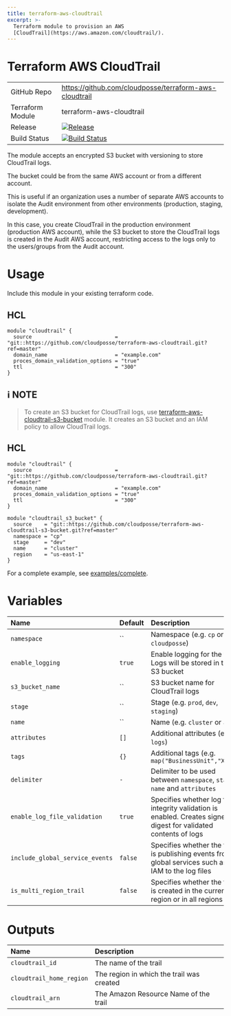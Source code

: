 ```yaml
---
title: terraform-aws-cloudtrail
excerpt: >-
  Terraform module to provision an AWS
  [CloudTrail](https://aws.amazon.com/cloudtrail/).
---
```


# Terraform AWS CloudTrail

|                  |                                                                                                                                                             |
|:-----------------|:------------------------------------------------------------------------------------------------------------------------------------------------------------|
| GitHub Repo      | <https://github.com/cloudposse/terraform-aws-cloudtrail>                                                                                                    |
| Terraform Module | terraform-aws-cloudtrail                                                                                                                                    |
| Release          | [![Release](https://img.shields.io/github/release/cloudposse/terraform-aws-cloudtrail.svg)](https://github.com/cloudposse/terraform-aws-cloudtrail/release) |
| Build Status     | [![Build Status](https://travis-ci.org/cloudposse/terraform-aws-cloudtrail.svg?branch=master)](https://travis-ci.org/cloudposse/terraform-aws-cloudtrail)   |

The module accepts an encrypted S3 bucket with versioning to store CloudTrail logs.

The bucket could be from the same AWS account or from a different account.

This is useful if an organization uses a number of separate AWS accounts to isolate the Audit environment from other environments (production, staging, development).

In this case, you create CloudTrail in the production environment (production AWS account), while the S3 bucket to store the CloudTrail logs is created in the Audit AWS account, restricting access to the logs only to the users/groups from the Audit account.

# Usage

Include this module in your existing terraform code.

## HCL

```hcl
module "cloudtrail" {
  source                           = "git::https://github.com/cloudposse/terraform-aws-cloudtrail.git?ref=master"
  domain_name                      = "example.com"
  proces_domain_validation_options = "true"
  ttl                              = "300"
}
```

## :information_source: NOTE

> To create an S3 bucket for CloudTrail logs, use [terraform-aws-cloudtrail-s3-bucket](https://github.com/cloudposse/terraform-aws-cloudtrail-s3-bucket) module. It creates an S3 bucket and an IAM policy to allow CloudTrail logs.

## HCL

```hcl
module "cloudtrail" {
  source                           = "git::https://github.com/cloudposse/terraform-aws-cloudtrail.git?ref=master"
  domain_name                      = "example.com"
  proces_domain_validation_options = "true"
  ttl                              = "300"
}

module "cloudtrail_s3_bucket" {
  source    = "git::https://github.com/cloudposse/terraform-aws-cloudtrail-s3-bucket.git?ref=master"
  namespace = "cp"
  stage     = "dev"
  name      = "cluster"
  region    = "us-east-1"
}
```

For a complete example, see [examples/complete](https://github.com/cloudposse/terraform-aws-cloudtrail/examples/complete).

# Variables

| Name                            | Default | Description                                                                                                      | Required |
|:--------------------------------|:--------|:-----------------------------------------------------------------------------------------------------------------|:---------|
| `namespace`                     | ``      | Namespace (e.g. `cp` or `cloudposse`)                                                                            | Yes      |
| `enable_logging`                | `true`  | Enable logging for the trail. Logs will be stored in the S3 bucket                                               | No       |
| `s3_bucket_name`                | ``      | S3 bucket name for CloudTrail logs                                                                               | Yes      |
| `stage`                         | ``      | Stage (e.g. `prod`, `dev`, `staging`)                                                                            | Yes      |
| `name`                          | ``      | Name (e.g. `cluster` or `app`)                                                                                   | Yes      |
| `attributes`                    | `[]`    | Additional attributes (e.g. `logs`)                                                                              | No       |
| `tags`                          | `{}`    | Additional tags (e.g. `map("BusinessUnit","XYZ")`                                                                | No       |
| `delimiter`                     | `-`     | Delimiter to be used between `namespace`, `stage`, `name` and `attributes`                                       | No       |
| `enable_log_file_validation`    | `true`  | Specifies whether log file integrity validation is enabled. Creates signed digest for validated contents of logs | No       |
| `include_global_service_events` | `false` | Specifies whether the trail is publishing events from global services such as IAM to the log files               | No       |
| `is_multi_region_trail`         | `false` | Specifies whether the trail is created in the current region or in all regions                                   | No       |

# Outputs

| Name                     | Description                               |
|:-------------------------|:------------------------------------------|
| `cloudtrail_id`          | The name of the trail                     |
| `cloudtrail_home_region` | The region in which the trail was created |
| `cloudtrail_arn`         | The Amazon Resource Name of the trail     |
